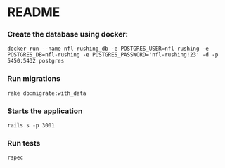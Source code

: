 # README

### Create the database using docker:

```docker run --name nfl-rushing_db -e POSTGRES_USER=nfl-rushing -e POSTGRES_DB=nfl-rushing -e POSTGRES_PASSWORD='nfl-rushing!23' -d -p 5450:5432 postgres```

### Run migrations
```rake db:migrate:with_data```

### Starts the application 
```rails s -p 3001```

### Run tests
```rspec```
